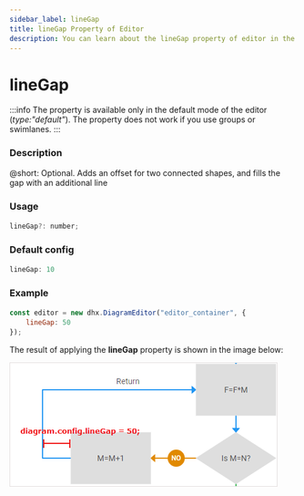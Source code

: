 ```yaml
---
sidebar_label: lineGap
title: lineGap Property of Editor
description: You can learn about the lineGap property of editor in the documentation of the DHTMLX JavaScript Diagram library. Browse developer guides and API reference, try out code examples and live demos, and download a free 30-day evaluation version of DHTMLX Diagram.
---
```


# lineGap

:::info
The property is available only in the default mode of the editor (*type:"default"*). The property does not work if you use groups or swimlanes.
:::

### Description

@short: Optional. Adds an offset for two connected shapes, and fills the gap with an additional line

### Usage

~~~js
lineGap?: number;
~~~

### Default config

~~~js
lineGap: 10
~~~

### Example

~~~js
const editor = new dhx.DiagramEditor("editor_container", {
    lineGap: 50
});
~~~

The result of applying the **lineGap** property is shown in the image below:

![](../../assets/linegap_config.png)
